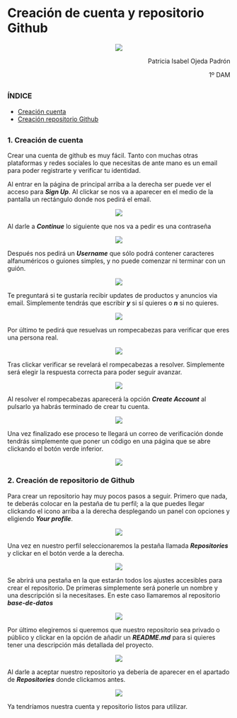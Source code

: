 # Creación de cuenta y repositorio Github


[//]: <> (Foto de la portada)
<p align="center">
  <img src="https://www.hn.cl/wp-content/uploads/2020/11/BDM-1.png"/>
</p>

<p align="right">
  Patricia Isabel Ojeda Padrón
</p>

<p align="right">
  1º DAM
</p>

##

### ÍNDICE

- [Creación cuenta](#creacion-de-cuenta)
- [Creación repositorio Github](#creacion-del-repositorio-github)

## 

### 1. Creación de cuenta

Crear una cuenta de github es muy fácil. Tanto con muchas otras plataformas y redes sociales lo que necesitas de ante mano es un email para poder registrarte y verificar tu identidad. 

Al entrar en la página de principal arriba a la derecha ser puede ver el acceso para ___Sign Up___. Al clickar se nos va a aparecer en el medio de la pantalla un rectángulo donde nos pedirá el email.

<p align="center">
  <img src="https://github.com/popadron/base-de-datos/blob/main/Tareas/fotos/UD1/Tarea%201/enterYourEmail.PNG?raw=true">
</p>

Al darle a ___Continue___ lo siguiente que nos va a pedir es una contraseña

<p align="center">
  <img src="https://github.com/popadron/base-de-datos/blob/main/Tareas/fotos/UD1/Tarea%201/enterPassword.PNG?raw=true">
</p>

Después nos pedirá un ___Username___ que sólo podrá contener caracteres alfanuméricos o guiones simples, y no puede comenzar ni terminar con un guión.

<p align="center">
  <img src="https://github.com/popadron/base-de-datos/blob/main/Tareas/fotos/UD1/Tarea%201/enterUsername.PNG?raw=true">
</p>

Te preguntará si te gustaría recibir updates de productos y anuncios via email. Simplemente tendrás que escribir ___y___ si sí quieres o ___n___ si no quieres.

<p align="center">
  <img src="https://github.com/popadron/base-de-datos/blob/main/Tareas/fotos/UD1/Tarea%201/updatesProductos.PNG?raw=true">
</p>

Por último te pedirá que resuelvas un rompecabezas para verificar que eres una persona real.

<p align="center">
  <img src="https://github.com/popadron/base-de-datos/blob/main/Tareas/fotos/UD1/Tarea%201/resolverRompecabezas.PNG?raw=true">
</p>

Tras clickar verificar se revelará el rompecabezas a resolver. Simplemente será elegir la respuesta correcta para poder seguir avanzar.

<p align="center">
  <img src="https://github.com/popadron/base-de-datos/blob/main/Tareas/fotos/UD1/Tarea%201/resolverRompecabezas2.PNG?raw=true">
</p>

Al resolver el rompecabezas aparecerá la opción ___Create Account___ al pulsarlo ya habrás terminado de crear tu cuenta.

<p align="center">
  <img src="https://github.com/popadron/base-de-datos/blob/main/Tareas/fotos/UD1/Tarea%201/createAccount.PNG?raw=true">
</p>

Una vez finalizado ese proceso te llegará un correo de verificación donde tendrás simplemente que poner un código en una página que se abre clickando el botón verde inferior.

<p align="center">
  <img src="https://github.com/popadron/base-de-datos/blob/main/Tareas/fotos/UD1/Tarea%201/verifyEmail.PNG?raw=true">
</p>

### 2. Creación de repositorio de Github

Para crear un repositorio hay muy pocos pasos a seguir. Primero que nada, te deberás colocar en la pestaña de tu perfil; a la que puedes llegar clickando el icono arriba a la derecha desplegando un panel con opciones y eligiendo ___Your profile___.

<p align="center">
  <img src="https://github.com/popadron/base-de-datos/blob/main/Tareas/fotos/UD1/Tarea%201/yourProfile.PNG?raw=true">
</p>

Una vez en nuestro perfil seleccionaremos la pestaña llamada ___Repositories___ y clickar en el botón verde a la derecha.

<p align="center">
  <img src="https://github.com/popadron/base-de-datos/blob/main/Tareas/fotos/UD1/Tarea%201/repositoriesNew.png?raw=true">
</p>

Se abrirá una pestaña en la que estarán todos los ajustes accesibles para crear el repositorio. De primeras simplemente será ponerle un nombre y una descripción si la necesitases. En este caso llamaremos al repositorio ___base-de-datos___

<p align="center">
  <img src="https://github.com/popadron/base-de-datos/blob/main/Tareas/fotos/UD1/Tarea%201/nameAndDescription.PNG?raw=true">
</p>

Por último elegiremos si queremos que nuestro repositorio sea privado o público y clickar en la opción de añadir un ___README.md___ para si quieres tener una descripción más detallada del proyecto. 

<p align="center">
  <img src="https://github.com/popadron/base-de-datos/blob/main/Tareas/fotos/UD1/Tarea%201/createRepository.PNG?raw=true">
</p>

Al darle a aceptar nuestro repositorio ya debería de aparecer en el apartado de ___Repositories___ donde clickamos antes.

<p align="center">
  <img src="https://github.com/popadron/base-de-datos/blob/main/Tareas/fotos/UD1/Tarea%201/repositoryCreated.PNG?raw=true">
</p>

Ya tendríamos nuestra cuenta y repositorio listos para utilizar.
